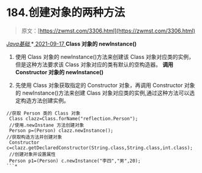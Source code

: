 <!--yml
category: 未分类
date: 0001-01-01 00:00:00
--->

# 184.创建对象的两种方法

> 原文：[https://zwmst.com/3306.html](https://zwmst.com/3306.html)

   [ *Java基础* ](https://zwmst.com/java%e5%9f%ba%e7%a1%80)*[ <time datetime="2021-09-18T01:25:50+08:00"> 2021-09-17 </time> ](https://zwmst.com/3306.html)  **Class 对象的 newInstance()**

1.  使用 Class 对象的 newInstance()方法来创建该 Class 对象对应类的实例，但是这种方法要求该 Class 对象对应的类有默认的空构造器。
    **调用 Constructor 对象的 newInstance()**

2.  先使用 Class 对象获取指定的 Constructor 对象，再调用 Constructor 对象的 newInstance()方法来创建 Class 对象对应类的实例,通过这种方法可以选定构造方法创建实例。

```
//获取 Person 类的 Class 对象
 Class clazz=Class.forName("reflection.Person"); 
 //使用.newInstane 方法创建对象
 Person p=(Person) clazz.newInstance();
//获取构造方法并创建对象
 Constructor c=clazz.getDeclaredConstructor(String.class,String.class,int.class);
 //创建对象并设置属性
 Person p1=(Person) c.newInstance("李四","男",20);
```*